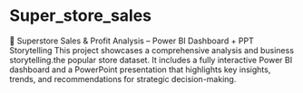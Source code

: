 # Super_store_sales
🛒 Superstore Sales &amp; Profit Analysis – Power BI Dashboard + PPT Storytelling This project showcases a comprehensive analysis and business storytelling.the popular store dataset. It includes a fully interactive Power BI dashboard and a PowerPoint presentation that highlights key insights, trends, and recommendations for strategic decision-making.
